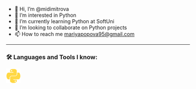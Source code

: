 - 👋 Hi, I’m @midimitrova
- 👀 I’m interested in Python
- 🌱 I’m currently learning Python at SoftUni
- 💞️ I’m looking to collaborate on Python projects
- 📫 How to reach me mariyapopova95@gmail.com


---

### :hammer_and_wrench: Languages and Tools I know:
<img src="https://github.com/devicons/devicon/blob/master/icons/python/python-plain.svg" title="Java" alt="Java" width="40" height="40"/>&nbsp;
